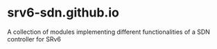 # srv6-sdn.github.io
A collection of modules implementing different functionalities of a SDN controller for SRv6
